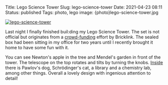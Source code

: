 Title: Lego Science Tower
Slug: lego-science-tower
Date: 2021-04-23 08:11
Status: published
Tags: photo, lego
image: {photo}lego-science-tower.jpg

[![lego-science-tower]({photo}lego-science-tower.jpg "lego-science-tower")]({static}/pic/lego-science-tower.jpg)


Last night I finally finished buil:ding my Lego Science Tower. The set is not official but originates from
a [crowd-funding](https://www.youtube.com/watch?v=PJBhOAIyWZU) effort by Bricklink.
The sealed box had been sitting in my office for
two years until I recently brought it home to have some fun with it.

You can see Newton's apple in the tree and Mendel's garden in front of the tower. The telescope on the
top rotates and tilts by turning the knobs. [Inside]({static}pic/scitow-inside.jpg) there is Pawlov's
dog, Schrödinger's cat, a library and a chemistry lab, among other things. Overall a lovely design
with ingenious attention to detail!
